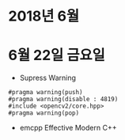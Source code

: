 # 2018년 6월
# 6월 22일 금요일
* Supress Warning
````
#pragma warning(push)
#pragma warning(disable : 4819)
#include <opencv2/core.hpp>
#pragma warning(pop)
````
* emcpp Effective Modern C++
